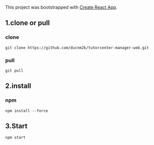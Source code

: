 This project was bootstrapped with [Create React App](https://github.com/facebook/create-react-app).
## 1.clone or pull
### clone
```
git clone https://github.com/ducnm2k/tutorcenter-manager-web.git
```
### pull
```
git pull
```

## 2.install

### npm

```
npm install --force
```


## 3.Start

```
npm start
```
